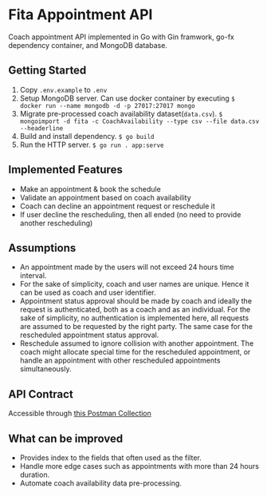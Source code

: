 # Fita Appointment API
Coach appointment API implemented in Go with Gin framwork, go-fx dependency container, and MongoDB database.

## Getting Started
1. Copy `.env.example` to `.env`
2. Setup MongoDB server. Can use docker container by executing `$ docker run --name mongodb -d -p 27017:27017 mongo`
3. Migrate pre-processed coach availability dataset(`data.csv`). `$ mongoimport -d fita -c CoachAvailability --type csv --file data.csv --headerline`
4. Build and install dependency. `$ go build`
5. Run the HTTP server. `$ go run . app:serve`

## Implemented Features
- Make an appointment & book the schedule
- Validate an appointment based on coach availability
- Coach can decline an appointment request or reschedule it
- If user decline the rescheduling, then all ended (no need to provide another rescheduling)

## Assumptions
- An appointment made by the users will not exceed 24 hours time interval.
- For the sake of simplicity, coach and user names are unique. Hence it can be used as coach and user identifier.
- Appointment status approval should be made by coach and ideally the request is authenticated, both as a coach and as an individual. For the sake of simplicity, no authentication is implemented here, all requests are assumed to be requested by the right party. The same case for the rescheduled appointment status approval.
- Reschedule assumed to ignore collision with another appointment. The coach might allocate special time for the rescheduled appointment, or handle an appointment with other rescheduled appointments simultaneously.

## API Contract
Accessible through [this Postman Collection](https://www.getpostman.com/collections/7eb03ebd40f027e8ade4)

## What can be improved
- Provides index to the fields that often used as the filter.
- Handle more edge cases such as appointments with more than 24 hours duration.
- Automate coach availability data pre-processing.
